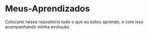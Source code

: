 # Meus-Aprendizados
Colocarei nesse repositório tudo o que eu estou aprendo, e com isso acompanhando minha evolução.
